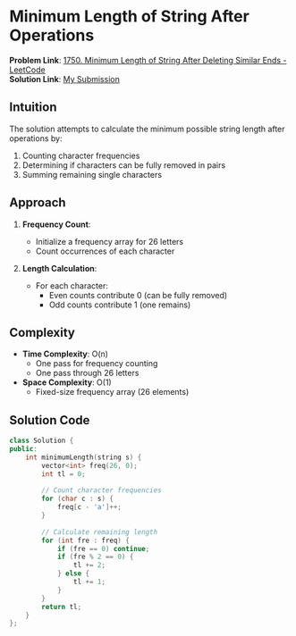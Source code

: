 # Minimum Length of String After Operations

**Problem Link**: [1750. Minimum Length of String After Deleting Similar Ends - LeetCode](https://leetcode.com/problems/minimum-length-of-string-after-deleting-similar-ends/)  
**Solution Link**: [My Submission](https://leetcode.com/problems/minimum-length-of-string-after-deleting-similar-ends/submissions/1627999738)

## Intuition
The solution attempts to calculate the minimum possible string length after operations by:
1. Counting character frequencies
2. Determining if characters can be fully removed in pairs
3. Summing remaining single characters

## Approach
1. **Frequency Count**:
   - Initialize a frequency array for 26 letters
   - Count occurrences of each character

2. **Length Calculation**:
   - For each character:
     - Even counts contribute 0 (can be fully removed)
     - Odd counts contribute 1 (one remains)

## Complexity
- **Time Complexity**: O(n)  
  - One pass for frequency counting
  - One pass through 26 letters
- **Space Complexity**: O(1)  
  - Fixed-size frequency array (26 elements)

## Solution Code
```cpp
class Solution {
public:
    int minimumLength(string s) {
        vector<int> freq(26, 0);
        int tl = 0;
        
        // Count character frequencies
        for (char c : s) {
            freq[c - 'a']++;
        }
        
        // Calculate remaining length
        for (int fre : freq) {
            if (fre == 0) continue;
            if (fre % 2 == 0) {
                tl += 2;
            } else {
                tl += 1;
            }
        }
        return tl;
    }
};
